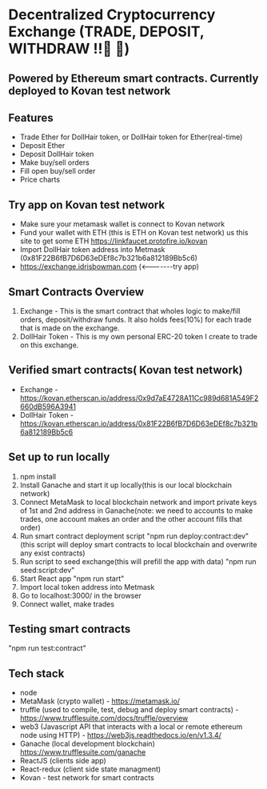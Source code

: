 # Decentralized Cryptocurrency Exchange (TRADE, DEPOSIT, WITHDRAW !!:gem: :gem:)
## Powered by Ethereum smart contracts. Currently deployed to Kovan test network

## Features
- Trade Ether for DollHair token, or DollHair token for Ether(real-time)
- Deposit Ether
- Deposit DollHair token
- Make buy/sell orders
- Fill open buy/sell order
- Price charts


## Try app on Kovan test network 
- Make sure your metamask wallet is connect to Kovan network
- Fund your wallet with ETH (this is ETH on Kovan test network) us this site to get some ETH https://linkfaucet.protofire.io/kovan
- Import DollHair token address into Metmask (0x81F22B6fB7D6D63eDEf8c7b321b6a812189Bb5c6)
- https://exchange.idrisbowman.com (<-------try app)


## Smart Contracts Overview
1. Exchange - This is the smart contract that wholes logic to make/fill orders, deposit/withdraw funds. It also holds fees(10%) for each trade that is made on the exchange.
2. DollHair Token - This is my own personal ERC-20 token I create to trade on this exchange.


## Verified smart contracts( Kovan test network)
- Exchange - https://kovan.etherscan.io/address/0x9d7aE4728A11Cc989d681A549F2660dB596A3941
- DollHair Token - https://kovan.etherscan.io/address/0x81F22B6fB7D6D63eDEf8c7b321b6a812189Bb5c6


## Set up to run locally
1. npm install
2. Install Ganache and start it up locally(this is our local blockchain network)
3. Connect MetaMask to local blockchain network and import private keys of 1st and 2nd address in Ganache(note: we need to accounts to make trades, one account makes an order and the other account fills that order)
4. Run smart contract deployment script "npm run deploy:contract:dev" (this script will deploy smart contracts to local blockchain and overwrite any exist contracts)
5. Run script to seed exchange(this will prefill the app with data) "npm run seed:script:dev"
6. Start React app "npm run start"
7. Import local token address into Metmask
8. Go to localhost:3000/ in the browser
9. Connect wallet, make trades

## Testing smart contracts
"npm run test:contract"


## Tech stack
- node
- MetaMask (crypto wallet) - https://metamask.io/
- truffle (used to compile, test, debug and deploy smart contracts) - https://www.trufflesuite.com/docs/truffle/overview
- web3 (Javascript API that interacts with a local or remote ethereum node using HTTP) - https://web3js.readthedocs.io/en/v1.3.4/
- Ganache (local development blockchain) https://www.trufflesuite.com/ganache
- ReactJS (clients side app)
- React-redux (client side state managment)
- Kovan - test network for smart contracts
